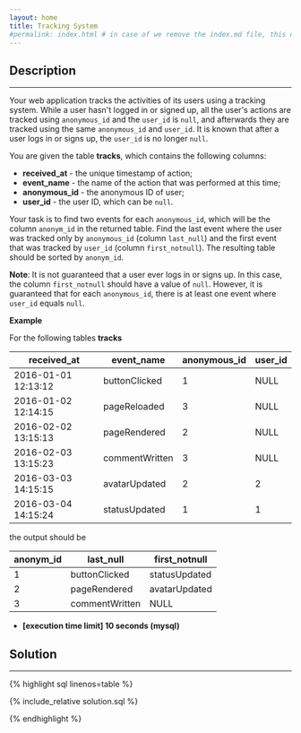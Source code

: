 ```yaml
---
layout: home
title: Tracking System
#permalink: index.html # in case of we remove the index.md file, this doc will be the index page
---
```


<div class="row">
<div class="columnStmt" markdown="1">

## Description

---

Your web application tracks the activities of its users using a tracking system. While a user hasn't logged in or signed up, all the user's actions are tracked using <code>anonymous_id</code> and the <code>user_id</code> is <code>null</code>, and afterwards they are tracked using the same <code>anonymous_id</code> and <code>user_id</code>. It is known that after a user logs in or signs up, the <code>user_id</code> is no longer <code>null</code>.

You are given the table **tracks**, which contains the following columns:

- **received_at** - the unique timestamp of action;
- **event_name** - the name of the action that was performed at this time;
- **anonymous_id** - the anonymous ID of user;
- **user_id** - the user ID, which can be <code>null</code>.

Your task is to find two events for each <code>anonymous_id</code>, which will be the column <code>anonym_id</code> in the returned table. Find the last event where the user was tracked only by <code>anonymous_id</code> (column <code>last_null</code>) and the first event that was tracked by <code>user_id</code> (column <code>first_notnull</code>). The resulting table should be sorted by <code>anonym_id</code>.

**Note**: It is not guaranteed that a user ever logs in or signs up. In this case, the column <code>first_notnull</code> should have a value of <code>null</code>. However, it is guaranteed that for each <code>anonymous_id</code>, there is at least one event where <code>user_id</code> equals <code>null</code>.

**Example**

For the following tables **tracks**

| received_at         | event_name     | anonymous_id | user_id |
| ------------------- | -------------- | ------------ | ------- |
| 2016-01-01 12:13:12 | buttonClicked  | 1            | NULL    |
| 2016-01-02 12:14:15 | pageReloaded   | 3            | NULL    |
| 2016-02-02 13:15:13 | pageRendered   | 2            | NULL    |
| 2016-02-03 13:15:23 | commentWritten | 3            | NULL    |
| 2016-03-03 14:15:15 | avatarUpdated  | 2            | 2       |
| 2016-03-04 14:15:24 | statusUpdated  | 1            | 1       |

the output should be

| anonym_id | last_null      | first_notnull |
| --------- | -------------- | ------------- |
| 1         | buttonClicked  | statusUpdated |
| 2         | pageRendered   | avatarUpdated |
| 3         | commentWritten | NULL          |

- **[execution time limit] 10 seconds (mysql)**

</div>
<div class="columnSol" markdown="1">

## Solution

---

{% highlight sql linenos=table %}

{% include_relative solution.sql %}

{% endhighlight %}

</div>
</div>

